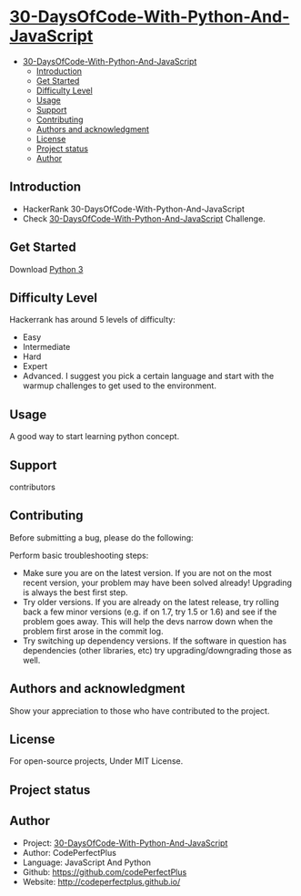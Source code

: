 # [30-DaysOfCode-With-Python-And-JavaScript](https://www.hackerrank.com/domains/tutorials/30-days-of-code)

- [30-DaysOfCode-With-Python-And-JavaScript](#30-daysofcode-with-python-and-javascript)
  - [Introduction](#introduction)
  - [Get Started](#get-started)
  - [Difficulty Level](#difficulty-level)
  - [Usage](#usage)
  - [Support](#support)
  - [Contributing](#contributing)
  - [Authors and acknowledgment](#authors-and-acknowledgment)
  - [License](#license)
  - [Project status](#project-status)
  - [Author](#author)

## Introduction

- HackerRank 30-DaysOfCode-With-Python-And-JavaScript
- Check [30-DaysOfCode-With-Python-And-JavaScript](https://www.hackerrank.com/domains/tutorials/30-days-of-code) Challenge.

## Get Started

Download [Python 3](https://python.org/downloads)

## Difficulty Level

Hackerrank has around 5 levels of difficulty:

- Easy
- Intermediate
- Hard
- Expert
- Advanced.
I suggest you pick a certain language and start with the warmup challenges to get used to the environment.

## Usage

A good way to start learning python concept.

## Support

contributors

## Contributing

Before submitting a bug, please do the following:

Perform basic troubleshooting steps:

- Make sure you are on the latest version. If you are not on the most recent version, your problem may have been solved already! Upgrading is always the best first step.
- Try older versions. If you are already on the latest release, try rolling back a few minor versions (e.g. if on 1.7, try 1.5 or 1.6) and see if the problem goes away. This will help the devs narrow down when the problem first arose in the commit log.
- Try switching up dependency versions. If the software in question has dependencies (other libraries, etc) try upgrading/downgrading those as well.

## Authors and acknowledgment

Show your appreciation to those who have contributed to the project.

## License

For open-source projects, Under MIT License.

## Project status

## Author

- Project: [30-DaysOfCode-With-Python-And-JavaScript](https://www.hackerrank.com/domains/tutorials/30-days-of-code)
- Author: CodePerfectPlus
- Language: JavaScript And Python
- Github: <https://github.com/codePerfectPlus>
- Website: <http://codeperfectplus.github.io/>
